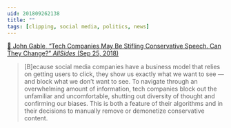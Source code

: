 ```yaml
---
uid: 201809262138
title: ""
tags: [clipping, social media, politics, news]
---
```


[📌 John Gable, “Tech Companies May Be Stifling Conservative Speech. Can They Change?” *AllSides* (Sep 25, 2018)](https://www.allsides.com/blog/tech-companies-may-be-stifling-conservative-speech-they-can-change)

> [B]ecause social media companies have a business model that relies on getting users to click, they show us exactly what we want to see — and block what we don’t want to see. To navigate through an overwhelming amount of information, tech companies block out the unfamiliar and uncomfortable, shutting out diversity of thought and confirming our biases. This is both a feature of their algorithms and in their decisions to manually remove or demonetize conservative content.

